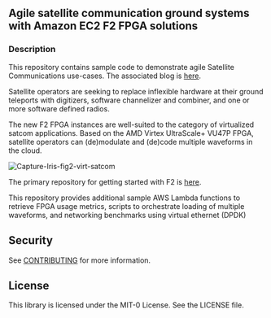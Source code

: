 ## Agile satellite communication ground systems with Amazon EC2 F2 FPGA solutions

### Description
This repository contains sample code to demonstrate agile Satellite Communications use-cases. The associated blog 
is [here](https://aws.amazon.com/blogs/publicsector/TODO/).

Satellite operators are seeking to replace inflexible hardware at their ground teleports with
digitizers, software channelizer and combiner, and one or more software defined radios.

The new F2 FPGA instances are well-suited to the category of virtualized satcom applications.
Based on the AMD Virtex UltraScale+ VU47P FPGA, satellite operators can (de)modulate and (de)code multiple waveforms in the cloud.

![Capture-Iris-fig2-virt-satcom](https://github.com/user-attachments/assets/567d85dc-4103-4b94-a071-4a974f7aff53)

The primary repository for getting started with F2 is [here](https://github.com/aws/aws-fpga-preview/). 

This repository provides additional sample AWS Lambda functions to retrieve FPGA usage metrics, scripts to orchestrate
loading of multiple waveforms, and networking benchmarks using virtual ethernet (DPDK)


## Security

See [CONTRIBUTING](CONTRIBUTING.md#security-issue-notifications) for more information.

## License

This library is licensed under the MIT-0 License. See the LICENSE file.
